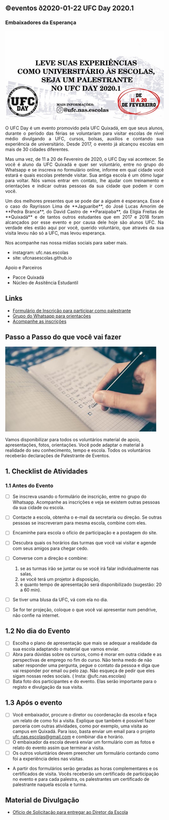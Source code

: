 ## ©eventos ð2020-01-22 UFC Day 2020.1
### Embaixadores da Esperança
![](capa.jpeg)

<p style="text-align: justify">
O UFC Day é um evento promovido pela UFC Quixadá, em que seus alunos, durante o período das férias se voluntariam para visitar escolas de nível médio divulgando a UFC, cursos, bolsas, auxílios e contando sua experiência de universitário. Desde 2017, o evento já alcançou escolas em mais de 30 cidades diferentes.
</p>

<p style="text-align: justify">
Mas uma vez, de 11 a 20 de Fevereiro de 2020, o UFC Day vai acontecer. Se você é aluno da UFC Quixadá e quer ser voluntário, entre no grupo do Whatsapp e se inscreva no formulário online, informe em qual cidade você estará e quais escolas pretende visitar. Sua antiga escola é um ótimo lugar para voltar. Nós vamos entrar em contato, lhe ajudar com treinamento e orientações e indicar outras pessoas da sua cidade que podem ir com você.
</p>

<p style="text-align: justify">
Um dos melhores presentes que se pode dar a alguém é esperança. Esse é o caso do Rayrisson Lima de **Jaguaribe**, do José Lucas Amorim de **Pedra Branca**, do David Castro de **Paraipaba**, da Elígia Freitas de **Quixadá** e de tantos outros estudantes que em 2017 e 2018 foram alcançados por esse evento e por causa dele hoje são alunos UFC. Na verdade eles estão aqui por você, querido voluntário, que através da sua visita levou não só a UFC, mas levou esperança.
</p>


Nos acompanhe nas nossa mídias sociais para saber mais.
- instagram: ufc.nas.escolas
- site: ufcnasescolas.github.io

Apoio e Parceiros
- Pacce Quixadá
- Núcleo de Assitência Estudantil

## Links
- [Formulário de Inscrição para participar como palestrante](https://forms.gle/rV4QFduTsu4UcAG59)
- [Grupo do Whatsapp para orientações](https://chat.whatsapp.com/LGFHJBAU7h4AbYtVGoHZiR)
- [Acompanhe as inscrições](https://tinyurl.com/ufcday-2020-1-inscritos)

## Passo a Passo do que você vai fazer

![](checklist.jpg)

Vamos disponibilizar para todos os voluntários material de apoio, apresentações, fotos, orientações. Você pode adaptar o material à realidade do seu conhecimento, tempo e escola. Todos os voluntários receberão declarações de Palestrante de Eventos.

## 1. Checklist de Atividades

### 1.1 Antes do Evento
- [ ] Se inscreva usando o formulário de inscrição, entre no grupo do Whatsapp. Acompanhe as inscrições e veja se existem outras pessoas da sua cidade ou escola.
- [ ] Contacte a escola, obtenha o e-mail da secretaria ou direção. Se outras pessoas se inscreveram para mesma escola, combine com eles.
- [ ] Encaminhe para escola o ofício de participação e a postagem do site.
- [ ] Descubra quais os horários das turmas que você vai visitar e agende com seus amigos para chegar cedo.
- [ ] Converse com a direção e combine: 
    1. se as turmas irão se juntar ou se você irá falar individualmente nas salas,
    2. se você terá um projetor à disposição,
    3. e quanto tempo de apresentação será disponibilizado (sugestão: 20 a 60 min).
- [ ] Se tiver uma blusa da UFC, vá com ela no dia.
- [ ] Se for ter projeção, coloque o que você vai apresentar num pendrive, não confie na internet. 


## 1.2 No dia do Evento

- [ ] Escolha o plano de apresentação que mais se adequar a realidade da sua escola adaptando o material que vamos enviar.
- [ ] Abra para dúvidas sobre os cursos, como é morar em outra cidade e as perspectivas de emprego no fim do curso. Não tenha medo de não saber responder uma pergunta, pegue o contato da pessoa e diga que vai responder por email ou pelo zap. Não esqueça de pedir que eles sigam nossas redes sociais. ( Insta: @ufc.nas.escolas)
- [ ] Bata foto dos participantes e do evento. Elas serão importante para o registo e divulgação da sua visita.

## 1.3 Após o evento

- [ ] Você embaixador, procure o diretor ou coordenação da escola e faça um relato de como foi a visita. Explique que também é possível fazer parceria com outras atividades, como por exemplo, uma visita ao campus em Quixadá. Para isso, basta enviar um email para o projeto ufc.nas.escolas@gmail.com e combinar dia e horário.
- [ ] O embaixador da escola deverá enviar um formulário com as fotos e relato do evento assim que terminar a visita.
- [ ] Os outros voluntários devem preencher um formulário contando como foi a experiência deles nas visitas.
- A partir dos formulários serão geradas as horas complementares e os certificados de visita. Vocês receberão um certificado de participação no evento e para cada palestra, os palestrantes um certificado de palestrante naquela escola e turma.



## Material de Divulgação
- [Ofício de Solicitação para entregar ao Diretor da Escola](oficio.pdf)
